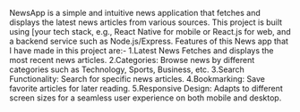 NewsApp is a simple and intuitive news application that fetches and displays the latest news articles from various sources. This project is built using [your tech stack, e.g., React Native for mobile or React.js for web, and a backend service such as Node.js/Express.
Features of this News app that I have made in this project are:-
1.Latest News Fetches and displays the most recent news articles.
2.Categories: Browse news by different categories such as Technology, Sports, Business, etc.
3.Search Functionality: Search for specific news articles.
4.Bookmarking: Save favorite articles for later reading.
5.Responsive Design: Adapts to different screen sizes for a seamless user experience on both mobile and desktop.
